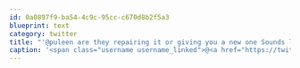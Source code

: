 ```yaml
---
id: 0a0897f9-ba54-4c9c-95cc-c670d8b2f5a3
blueprint: text
category: twitter
title: "'@puleen are they repairing it or giving you a new one Sounds like beta hardware to me."
caption: '<span class="username username_linked">@<a href="https://twitter.com/puleen" title="Puleen Patel">puleen</a></span> are they repairing it or giving you a new one Sounds like beta hardware to me.'
---
```

